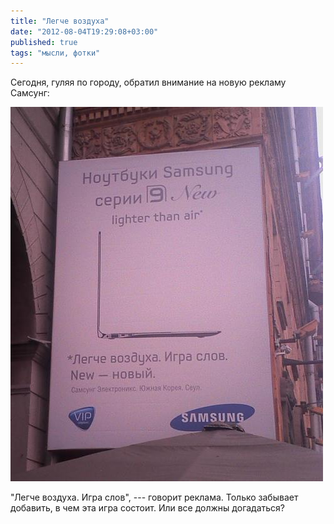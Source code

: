 ```yaml
---
title: "Легче воздуха"
date: "2012-08-04T19:29:08+03:00"
published: true
tags: "мысли, фотки"
---
```


Сегодня, гуляя по городу, обратил внимание на новую рекламу Самсунг:

![Легче воздуха](/images/photos/samsung-ads.jpg "Легче воздуха")

"Легче воздуха. Игра слов",&nbsp;--- говорит реклама. Только забывает добавить, в чем эта игра состоит. Или все должны
догадаться?
